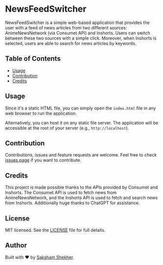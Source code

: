 # NewsFeedSwitcher

NewsFeedSwitcher is a simple web-based application that provides the user with a feed of news articles from two different sources: AnimeNewsNetwork (via Consumet API) and Inshorts. Users can switch between these two sources with a simple click. Moreover, when Inshorts is selected, users are able to search for news articles by keywords.

## Table of Contents

- [Usage](#usage)
- [Contribution](#contribution)
- [Credits](#credits)

## Usage

Since it's a static HTML file, you can simply open the `index.html` file in any web browser to run the application. 

Alternatively, you can host it on any static file server. The application will be accessible at the root of your server (e.g., `http://localhost`).

## Contribution

Contributions, issues and feature requests are welcome. Feel free to check [issues page](https://github.com/OshekharO/NewsFeedSwitcher/issues) if you want to contribute.

## Credits

This project is made possible thanks to the APIs provided by Consumet and Inshorts. The Consumet API is used to fetch news from AnimeNewsNetwork, and the Inshorts API is used to fetch and search news from Inshorts. Additionally huge thanks to ChatGPT for assistance.

## License

MIT licensed. See the [LICENSE](https://github.com/YourUsername/NewsFeedSwitcher/blob/main/LICENSE) file for full details.

## Author

Built with ❤️ by [Saksham Shekher](https://github.com/OshekharO).
